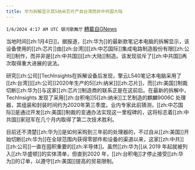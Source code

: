 ```yaml
---
title: 华为拆解显示其5纳米芯片产自台湾而非中共国大陆
---
```

`1/6/2024 4:17 AM UTC 银河歌舞厅` [轉載自GNews](https://gnews.org/articles/2189740)

当地时间[[zh:1月4日]]，据报道，[[zh:华为]]的最新款笔记本电脑的拆解显示，该设备使用的[[zh:芯片]]由[[zh:台湾]][[zh:中芯国际]]集成电路制造股份有限[[zh:公司]]制作，而并非是[[zh:中共国]][[zh:大陆]]制造。该发现驳斥了[[zh:中共国]]再次取得重大进展的说法。

研究[[zh:公司]]TechInsights在拆解设备后发现，擎云L540笔记本电脑采用了[[zh:台湾]][[zh:公司]]2020年生产的5[[zh:纳米]][[zh:芯片]]，而[[zh:美国]]制裁切断[[zh:华为]]与这家[[zh:芯片]]制造商的联系正是在这前后。在最新的拆解中，TechInsights 发现了采用[[zh:台积电]]5[[zh:纳米]]工艺制造的麒麟9006C 处理器，其组装和封装时间约为2020年第三季度。业内专家此前猜测，[[zh:中芯国际]]是通过开发[[zh:美国]]制裁的变通办法实现这一里程碑的，这将标志着[[zh:中共国]]家冠军在几个月内取得了第二次技术胜利。

目前还不清楚[[zh:华为]]是如何采购到三年前的处理器的，不过自从[[zh:美国]]开始切断[[zh:华为]]在全球范围内获得零部件和设备的渠道以来，这家[[zh:中共]][[zh:公司]]一直在囤积重要的[[zh:半导体]]。虽然[[zh:华为]]从 2019 年起就被列入[[zh:华盛顿]]的实体清单，但直到2020 年，[[zh:台积电]]才停止接受[[zh:华为]]的订单，以遵守[[zh:美国]]提高的贸易限制。


